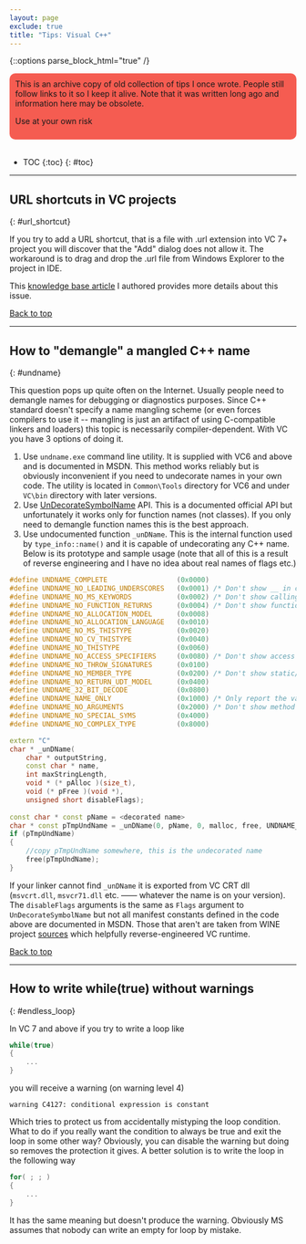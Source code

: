 ```yaml
---
layout: page
exclude: true
title: "Tips: Visual C++"
---
```


{::options parse_block_html="true" /}

<div style="background-color:#f55c51;border-radius:10px;padding:10px">
<sm>This is an archive copy of old collection of tips I once wrote. People still follow links to it so I keep it alive. Note that it was written long ago and information here may be obsolete.

Use at your own risk</sm>
</div>
<br>

* TOC
{:toc}
{: #toc}

[aaad]: https://web.archive.org/web/20101210145713/http://support.microsoft.com:80/kb/555290
[baau]: https://source.winehq.org/git/wine.git/blob_plain/HEAD:/dlls/msvcrt/undname.c
[craa]: https://learn.microsoft.com/en-us/windows/win32/api/dbghelp/nf-dbghelp-undecoratesymbolname

---

## URL shortcuts in VC projects
{: #url_shortcut}

If you try to add a URL shortcut, that is a file with .url extension into VC 7+ project you will discover that the "Add" dialog does not allow it. The workaround is to drag and drop the .url file from Windows Explorer to the project in IDE.

This [knowledge base article][aaad] I authored provides more details about this issue.


[Back to top](#toc)

---

## How to "demangle" a mangled C++ name
{: #undname}

This question pops up quite often on the Internet. Usually people need to demangle names for debugging or diagnostics purposes. Since C++ standard doesn't specify a name mangling scheme (or even forces compilers to use it -- mangling is just an artifact of using C-compatible linkers and loaders) this topic is necessarily compiler-dependent. With VC you have 3 options of doing it.

1. Use `undname.exe` command line utility. It is supplied with VC6 and above and is documented in MSDN. This method works reliably but is obviously inconvenient if you need to undecorate names in your own code. The utility is located in `Common\Tools` directory for VC6 and under `VC\bin` directory with later versions.
2. Use [UnDecorateSymbolName][craa] API. This is a documented official API but unfortunately it works only for function names (not classes). If you only need to demangle function names this is the best approach.
3. Use undocumented function `_unDName`. This is the internal function used by `type_info::name()` and it is capable of undecorating any C++ name. Below is its prototype and sample usage (note that all of this is a result of reverse engineering and I have no idea about real names of flags etc.)

```cpp
#define UNDNAME_COMPLETE                 (0x0000)
#define UNDNAME_NO_LEADING_UNDERSCORES   (0x0001) /* Don't show __ in calling convention */
#define UNDNAME_NO_MS_KEYWORDS           (0x0002) /* Don't show calling convention at all */
#define UNDNAME_NO_FUNCTION_RETURNS      (0x0004) /* Don't show function/method return value */
#define UNDNAME_NO_ALLOCATION_MODEL      (0x0008)
#define UNDNAME_NO_ALLOCATION_LANGUAGE   (0x0010)
#define UNDNAME_NO_MS_THISTYPE           (0x0020)
#define UNDNAME_NO_CV_THISTYPE           (0x0040)
#define UNDNAME_NO_THISTYPE              (0x0060)
#define UNDNAME_NO_ACCESS_SPECIFIERS     (0x0080) /* Don't show access specifier (public/protected/private) */
#define UNDNAME_NO_THROW_SIGNATURES      (0x0100)
#define UNDNAME_NO_MEMBER_TYPE           (0x0200) /* Don't show static/virtual specifier */
#define UNDNAME_NO_RETURN_UDT_MODEL      (0x0400)
#define UNDNAME_32_BIT_DECODE            (0x0800)
#define UNDNAME_NAME_ONLY                (0x1000) /* Only report the variable/method name */
#define UNDNAME_NO_ARGUMENTS             (0x2000) /* Don't show method arguments */
#define UNDNAME_NO_SPECIAL_SYMS          (0x4000)
#define UNDNAME_NO_COMPLEX_TYPE          (0x8000)

extern "C"
char * _unDName(
    char * outputString,
    const char * name,
    int maxStringLength,
    void * (* pAlloc )(size_t),
    void (* pFree )(void *),
    unsigned short disableFlags);
    
const char * const pName = <decorated name>
char * const pTmpUndName = _unDName(0, pName, 0, malloc, free, UNDNAME_NO_ARGUMENTS | UNDNAME_32_BIT_DECODE);
if (pTmpUndName)
{
    //copy pTmpUndName somewhere, this is the undecorated name
    free(pTmpUndName);
}
```

If your linker cannot find `_unDName` it is exported from VC CRT dll (`msvcrt.dll`, `msvcr71.dll` etc. —— whatever the name is on your version). The `disableFlags` arguments is the same as `Flags` argument to `UnDecorateSymbolName` but not all manifest constants defined in the code above are documented in MSDN. Those that aren't are taken from WINE project [sources][baau] which helpfully reverse-engineered VC runtime.



[Back to top](#toc)

---

## How to write while(true) without warnings
{: #endless_loop}

In VC 7 and above if you try to write a loop like

```cpp
while(true)
{
    ...
}
```
you will receive a warning (on warning level 4)

```
warning C4127: conditional expression is constant
```

Which tries to protect us from accidentally mistyping the loop condition. What to do if you really want the condition to always be true and exit the loop in some other way? Obviously, you can disable the warning but doing so removes the protection it gives. A better solution is to write the loop in the following way

```cpp
for( ; ; )
{
    ...
}
```

It has the same meaning but doesn't produce the warning. Obviously MS assumes that nobody can write an empty for loop by mistake.